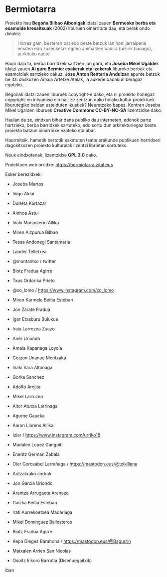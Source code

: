 # Bermiotarra #

Proiekto hau **Begoña Bilbao Albonigak** idatzi zauen **Bermeoko berba eta esamolde kresaltsuak** (2002) liburuen oinarritute dau, eta berak ondo diñolez:

>Horrez gain, besteren bat edo beste batzuk lan honi jarraipena ematen edo zuzenketak egiten animatzen badira (bizirik banago), aurkituko naute.

Hauri dala ta, berba barridxek sartzien jun gara, eta **Joseba Mikel Ugalde**k idatzi zauen **Ai gure Bermio: esakerak eta izakerak** liburoko berbak eta esamoldiek sartzieko dakuz. **Jose Anton Renteria Anduiza**n apunte batzuk be itzi doskuzen Amaia Artetxe Atelak, ia aukerie badakun beragaz egoteko...

Begoñak idatzi zauen liburuek copyright-e dako, eta ni proiekto honegaz copyright-en intsumiso ein nai; ze zentzun dako holako kultur proiektuek liburutegiko baldan ustelduten ikustiek? Neuretzako bapez. Kontran Joseba Mikel Ugalden liburuek **Creative Commons CC-BY-NC-SA** lizentzidxe dako.

Haulan da ze, eindxun bihar dana publiko dau interneten, edonok parte hartzieko, berba barridxek sartuteko, edo sortu dun arkitekturiegaz beste proiekto batzun oinarridxe ezateko eta abar.

Haurreitxik, hametik bertotik eskatuten tsatie erakunde publikueri herridxeri dagokitsozen proiekto kulturalak lizentzi librietan sortuteko.

Neuk eindxotenak, lizentzidxe **GPL 3.0** dako.

Proiektuen web orridxe: https://bermiotarra.zital.eus

Esker berezidxek:

- Joseba Martos
- Iñigo Aldai
- Dorleta Kortazar
- Ainhoa Astui
- Iñaki Monasterio Allika
- Miren Aizpurua Bilbao
- Tessa Andonegi Santamaria
- Lander Telletxea
- @montantxo / twitter
- Biotz Fradua Agirre
- Txus Ordorika Prieto
- @xo_lomo / https://www.instagram.com/xo_lomo
- Miren Karmele Beitia Esteban
- Jon Zarate Fradua
- Igor Etxaburu Bulukua
- Iraia Larrozea Zuazo
- Aner Uriondo
- Amaia Kapanaga Loyola
- Gotzon Unanue Mentxaka
- Iñaki Vara Altonaga
- Gorka Sanchez
- Adolfo Arejita
- Mikel Larruzea
- Aitor Atutxa Larrinaga
- Agurne Gaueka
- Aaron Llorens Allika
- Iziar / https://www.instagram.com/urriko18
- Madalen Lopez Gangoiti
- Eneritz German Zabala
- Oier Gorosabel Larrañaga / https://mastodon.eus/@txikillana
- Aritzatxuko andrak
- Jon Garcia Uriondo
- Arantza Arrugaeta Arenaza
- Gaizka Beitia Esteban
- Irati Aurrekoetxea Madariaga
- Mikel Domínguez Ballesteros
- Biotz Fradua Agirre
- Kepa Diegez Barahona / https://mastodon.eus/@Bagurrin
- Matxalen Arrien San Nicolas

- Osoitz Elkoro Barrutia (Diseñuegaitxik)

iban


